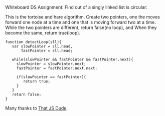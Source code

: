 Whiteboard DS Assignment: Find out of a singly linked list is circular:


This is the tortoise and hare algorithm. Create two pointers, one the moves forward one node at a time and one that is moving forward two at a time. While the two pointers are different, return false(no loop), and When they become the same, return true(loop).

```
function detectLoop(sll){
   var slowPointer = sll.head,
       fastPointer = sll.head;

   while(slowPointer && fastPointer && fastPointer.next){
     slowPointer = slowPointer.next;
     fastPointer = fastPointer.next.next;

     if(slowPointer == fastPointer){
        return true;
     }
   }
   return false;
}
```
Many thanks to [That JS Dude](http://www.thatjsdude.com/).
